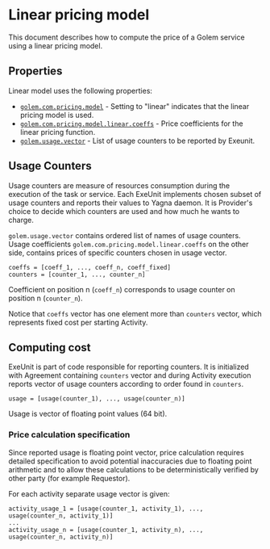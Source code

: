 # Linear pricing model

This document describes how to compute the price of a Golem service using
a linear pricing model.

## Properties

Linear model uses the following properties:
- [`golem.com.pricing.model`](model.md#golemcompricingmodel--string) - Setting to "linear"
  indicates that the linear pricing model is used.
- [`golem.com.pricing.model.linear.coeffs`](model.md#golemcompricingmodellinearcoeffs--listnumber) - 
  Price coefficients for the linear pricing function.
- [`golem.usage.vector`](../usage.md#golemcomusagevector--liststring) - List of usage counters to be reported by Exeunit.


## Usage Counters

Usage counters are measure of resources consumption during the execution of the task or service.
Each ExeUnit implements chosen subset of usage counters and reports their values to Yagna daemon.
It is Provider's choice to decide which counters are used and how much he wants to charge.

`golem.usage.vector` contains ordered list of names of usage counters. Usage coefficients
`golem.com.pricing.model.linear.coeffs` on the other side, contains prices of specific counters
chosen in usage vector.

```
coeffs = [coeff_1, ..., coeff_n, coeff_fixed]
counters = [counter_1, ..., counter_n]
```

Coefficient on position n (`coeff_n`) corresponds to usage counter on position n (`counter_n`).

Notice that `coeffs` vector has one element more than `counters` vector, which represents fixed cost
per starting Activity.

## Computing cost

ExeUnit is part of code responsible for reporting counters. It is initialized with Agreement
containing `counters` vector and during Activity execution reports vector of usage counters
according to order found in `counters`.

```
usage = [usage(counter_1), ..., usage(counter_n)]
```
Usage is vector of floating point values (64 bit).

### Price calculation specification

Since reported usage is floating point vector, price calculation requires detailed specification
to avoid potential inaccuracies due to floating point arithmetic and to allow these calculations
to be deterministically verified by other party (for example Requestor).

For each activity separate usage vector is given:
```
activity_usage_1 = [usage(counter_1, activity_1), ..., usage(counter_n, activity_1)]
...
activity_usage_n = [usage(counter_1, activity_n), ..., usage(counter_n, activity_n)]
```



